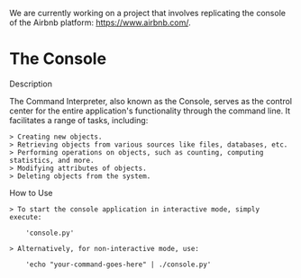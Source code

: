 We are currently working on a project that involves replicating the console of the Airbnb platform: https://www.airbnb.com/.

# The Console

Description

The Command Interpreter, also known as the Console, serves as the control center for the entire application's functionality through the command line. It facilitates a range of tasks, including:

	> Creating new objects.
	> Retrieving objects from various sources like files, databases, etc.
	> Performing operations on objects, such as counting, computing statistics, and more.
	> Modifying attributes of objects.
	> Deleting objects from the system.

How to Use

	> To start the console application in interactive mode, simply execute:

		'console.py'

	> Alternatively, for non-interactive mode, use:

		'echo "your-command-goes-here" | ./console.py'
